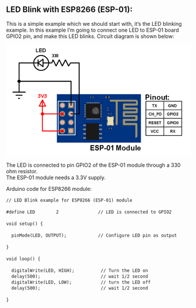 ## LED Blink with ESP8266 (ESP-01):   
   
This is a simple example which we should start with, it’s the LED blinking example. In this example I’m going to connect one LED to ESP-01 board GPIO2 pin, and make this LED blinks. Circuit diagram is shown below:   
   
![Project schema](https://raw.githubusercontent.com/rsamanez/arduino-ESP8266/master/images/esp-01-module-pinout.png)   
   
The LED is connected to pin GPIO2 of the ESP-01 module through a 330 ohm resistor.   
The ESP-01 module needs a 3.3V supply.   
   
   
Arduino code for ESP8266 module:   
```
// LED Blink example for ESP8266 (ESP-01) module
 
#define LED        2               // LED is connected to GPIO2
 
void setup() {
 
  pinMode(LED, OUTPUT);            // Configure LED pin as output
 
}
 
void loop() {
 
  digitalWrite(LED, HIGH);          // Turn the LED on
  delay(500);                       // wait 1/2 second
  digitalWrite(LED, LOW);           // turn the LED off
  delay(500);                       // wait 1/2 second
 
}
```
